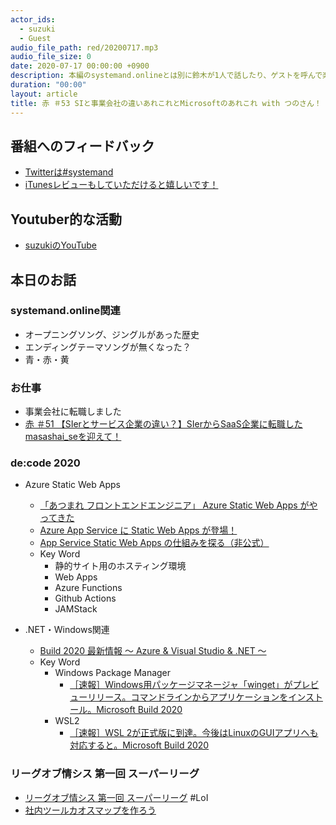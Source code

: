 ```yaml
---
actor_ids:
  - suzuki  
  - Guest  
audio_file_path: red/20200717.mp3
audio_file_size: 0
date: 2020-07-17 00:00:00 +0900
description: 本編のsystemand.onlineとは別に鈴木が1人で話したり、ゲストを呼んで楽しくおしゃべりしちゃおう！っていうPodcastです！そして、我々の「現役エンジニア」という強みを活かし、開発系の話題をお届けするPodcast。
duration: "00:00"
layout: article
title: 赤 ＃53 SIと事業会社の違いあれこれとMicrosoftのあれこれ with つのさん！
---
```

## 番組へのフィードバック
* [Twitterは#systemand](https://twitter.com/search?q=%23systemand)
* [iTunesレビューもしていただけると嬉しいです！](https://itunes.apple.com/jp/podcast/systemand-online/id1205168408?mt=2)

## Youtuber的な活動
* [suzukiのYouTube](https://www.youtube.com/channel/UCEyw4pWNI8M4Sg1bF1um5PQ)

## 本日のお話

### systemand.online関連

* オープニングソング、ジングルがあった歴史
* エンディングテーマソングが無くなった？
* 青・赤・黄

### お仕事

* 事業会社に転職しました
* [赤 ＃51 【SIerとサービス企業の違い？】SIerからSaaS企業に転職したmasashai_seを迎えて！](https://systemand.online/episode/r51)

### de:code 2020

* Azure Static Web Apps
  * [「あつまれ フロントエンドエンジニア」 Azure Static Web Apps がやってきた](https://www.microsoft.com/ja-jp/events/decode/2020session/detail.aspx?sid=A14)
  * [Azure App Service に Static Web Apps が登場！](https://k-miyake.github.io/blog/appservice-static-webapps/)
  * [App Service Static Web Apps の仕組みを探る（非公式）](https://blog.shibayan.jp/entry/20200521/1590056371)
  * Key Word
    * 静的サイト用のホスティング環境
    * Web Apps
    * Azure Functions
    * Github Actions
    * JAMStack

* .NET・Windows関連
  * [Build 2020 最新情報 〜 Azure & Visual Studio & .NET 〜](https://www.microsoft.com/ja-jp/events/decode/2020session/detail.aspx?sid=A10)
  * Key Word
    * Windows Package Manager
      * [［速報］Windows用パッケージマネージャ「winget」がプレビューリリース。コマンドラインからアプリケーションをインストール。Microsoft Build 2020](https://www.publickey1.jp/blog/20/windowswingetmicrosoft_build_2020.html)
    * WSL2
      * [［速報］WSL 2が正式版に到達。今後はLinuxのGUIアプリへも対応すると。Microsoft Build 2020](https://www.publickey1.jp/blog/20/wsl_2linuxguimicrosoft_build_2020.html)

### リーグオブ情シス 第一回 スーパーリーグ

* [リーグオブ情シス 第一回 スーパーリーグ](https://league-of-infosys.connpass.com/event/181172/) #LoI
* [社内ツールカオスマップを作ろう](https://note.com/w_yoshida/n/n564d2526fda4)
